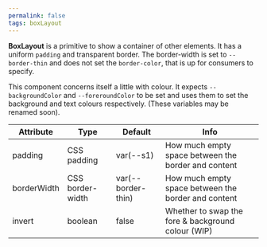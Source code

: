 ```yaml
---
permalink: false
tags: boxLayout
---
```


**BoxLayout** is a primitive to show a container of other elements.
It has a uniform `padding` and transparent border.
The border-width is set to `--border-thin` and
does not set the `border-color`, that is up for consumers to specify.

This component concerns itself a little with colour.
It expects `--backgroundColor` and `--foreroundColor` to be set
and uses them to set the background and text colours respectively.
(These variables may be renamed soon).

| Attribute   | Type             | Default            | Info                                                |
| ----------- | ---------------- | ------------------ | --------------------------------------------------- |
| padding     | CSS padding      | var(--s1)          | How much empty space between the border and content |
| borderWidth | CSS border-width | var(--border-thin) | How much empty space between the border and content |
| invert      | boolean          | false              | Whether to swap the fore & background colour (WIP)  |
